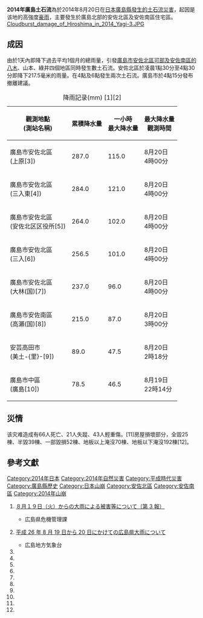**2014年廣島土石流**為於2014年8月20日在[日本](../Page/日本.md "wikilink")[廣島縣發生的](../Page/廣島縣.md "wikilink")[土石流災害](https://zh.wikipedia.org/wiki/土石流 "wikilink")，起因是该地的高強度[豪雨](https://zh.wikipedia.org/wiki/豪雨 "wikilink")，主要發生於廣島北部的安佐北區及安佐南區住宅區。
[Cloudburst_damage_of_Hiroshima_in_2014_Yagi-3.JPG](https://zh.wikipedia.org/wiki/File:Cloudburst_damage_of_Hiroshima_in_2014_Yagi-3.JPG "fig:Cloudburst_damage_of_Hiroshima_in_2014_Yagi-3.JPG")

## 成因

由於1天內即降下過去平均1個月的總雨量，引發[廣島市](../Page/廣島市.md "wikilink")[安佐北區可部及](../Page/安佐北區.md "wikilink")[安佐南區的八木](../Page/安佐南區.md "wikilink")、山本、綠井四個地區同時發生數土石流。安佐北區於凌晨1點30分至4點30分即降下217.5毫米的雨量。在4點及6點發生兩次土石流。廣島市於4點15分發布撤離建議。

<table>
<caption>降雨記录(mm) [1][2]</caption>
<thead>
<tr class="header">
<th><p>觀測地點<br />
(測站名稱)</p></th>
<th><p>累積降水量</p></th>
<th><p>一小時<br />
最大降水量</p></th>
<th><p>最大降水量<br />
觀測時間</p></th>
</tr>
</thead>
<tbody>
<tr class="odd">
<td><p>廣島市安佐北區<br />
(上原[3])</p></td>
<td><p>287.0</p></td>
<td><p>115.0</p></td>
<td><p>8月20日<br />
4時00分</p></td>
</tr>
<tr class="even">
<td><p>廣島市安佐北區<br />
(三入東[4])</p></td>
<td><p>284.0</p></td>
<td><p>121.0</p></td>
<td><p>8月20日<br />
4時00分</p></td>
</tr>
<tr class="odd">
<td><p>廣島市安佐北區<br />
(安佐北区区役所[5])</p></td>
<td><p>264.0</p></td>
<td><p>102.0</p></td>
<td><p>8月20日<br />
4時00分</p></td>
</tr>
<tr class="even">
<td><p>廣島市安佐北區<br />
(三入[6])</p></td>
<td><p>256.5</p></td>
<td><p>101.0</p></td>
<td><p>8月20日<br />
4時00分</p></td>
</tr>
<tr class="odd">
<td><p>廣島市安佐北區<br />
(大林(国)[7])</p></td>
<td><p>237.0</p></td>
<td><p>96.0</p></td>
<td><p>8月20日<br />
4時00分</p></td>
</tr>
<tr class="even">
<td><p>廣島市安佐南區<br />
(高瀨(国)[8])</p></td>
<td><p>215.0</p></td>
<td><p>87.0</p></td>
<td><p>8月20日<br />
3時00分</p></td>
</tr>
<tr class="odd">
<td><p>安芸高田市<br />
(美土-{里}-[9])</p></td>
<td><p>89.0</p></td>
<td><p>47.5</p></td>
<td><p>8月20日<br />
2時18分</p></td>
</tr>
<tr class="even">
<td><p>廣島市中區<br />
(廣島[10])</p></td>
<td><p>78.5</p></td>
<td><p>46.5</p></td>
<td><p>8月19日<br />
22時14分</p></td>
</tr>
</tbody>
</table>

## 災情

该灾难造成有66人死亡、21人失蹤、43人輕重傷。\[11\]房屋損壞部分，全毀25棟、半毀39棟、一部毀損52棟、地板以上淹沒70棟、地板以下淹沒192棟\[12\]。

## 參考文獻

[Category:2014年日本](https://zh.wikipedia.org/wiki/Category:2014年日本 "wikilink")
[Category:2014年自然災害](https://zh.wikipedia.org/wiki/Category:2014年自然災害 "wikilink")
[Category:平成時代災害](https://zh.wikipedia.org/wiki/Category:平成時代災害 "wikilink")
[Category:廣島縣歷史](https://zh.wikipedia.org/wiki/Category:廣島縣歷史 "wikilink")
[Category:日本山崩](https://zh.wikipedia.org/wiki/Category:日本山崩 "wikilink")
[Category:安佐北區](https://zh.wikipedia.org/wiki/Category:安佐北區 "wikilink")
[Category:安佐南區](https://zh.wikipedia.org/wiki/Category:安佐南區 "wikilink")
[Category:2014年山崩](https://zh.wikipedia.org/wiki/Category:2014年山崩 "wikilink")

1.  [８月１９日（火）からの大雨による被害等について（第 3
    報）](http://www.bousai.pref.hiroshima.jp/hdis/info/1489/notice_1489_1.pdf)
     - 広島県危機管理課

2.  [平成 26 年 8 月 19 日から 20
    日にかけての広島県大雨について](http://www.jma-net.go.jp/hiroshima/siryo/20140820_sokuhou.pdf)
    - 広島地方気象台

3.
4.
5.
6.
7.
8.
9.
10.
11.
12.